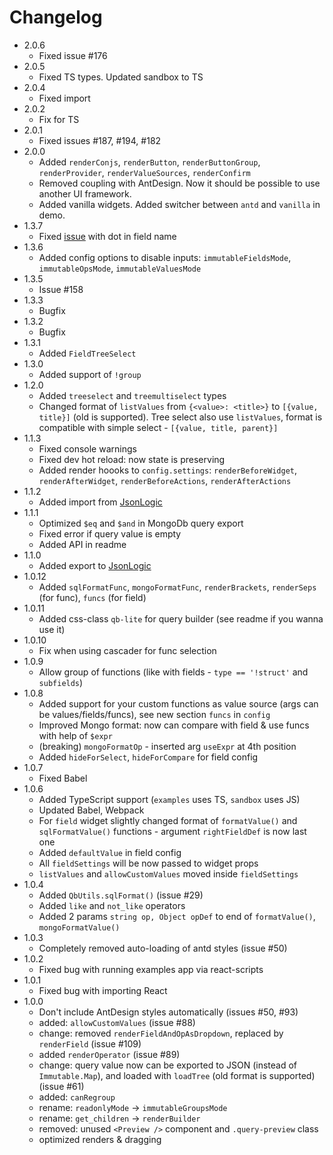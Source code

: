 # Changelog
- 2.0.6
  - Fixed issue #176
- 2.0.5
  - Fixed TS types. Updated sandbox to TS
- 2.0.4
  - Fixed import
- 2.0.2
  - Fix for TS
- 2.0.1
  - Fixed issues #187, #194, #182
- 2.0.0
  - Added `renderConjs`, `renderButton`, `renderButtonGroup`, `renderProvider`, `renderValueSources`, `renderConfirm`
  - Removed coupling with AntDesign. Now it should be possible to use another UI framework.
  - Added vanilla widgets. Added switcher between `antd` and `vanilla` in demo.
- 1.3.7
  - Fixed [issue](https://github.com/ukrbublik/react-awesome-query-builder/issues/168) with dot in field name
- 1.3.6
  - Added config options to disable inputs: `immutableFieldsMode`, `immutableOpsMode`, `immutableValuesMode` 
- 1.3.5
  - Issue #158
- 1.3.3
  - Bugfix
- 1.3.2
  - Bugfix
- 1.3.1
  - Added `FieldTreeSelect`
- 1.3.0
  - Added support of `!group`
- 1.2.0
  - Added `treeselect` and `treemultiselect` types
  - Changed format of `listValues` from `{<value>: <title>}` to `[{value, title}]` (old is supported). 
    Tree select also use `listValues`, format is compatible with simple select - `[{value, title, parent}]`
- 1.1.3
  - Fixed console warnings
  - Fixed dev hot reload: now state is preserving
  - Added render hoooks to `config.settings`: `renderBeforeWidget`, `renderAfterWidget`, `renderBeforeActions`, `renderAfterActions`
- 1.1.2
  - Added import from [JsonLogic](http://jsonlogic.com)
- 1.1.1
  - Optimized `$eq` and `$and` in MongoDb query export
  - Fixed error if query value is empty
  - Added API in readme
- 1.1.0
  - Added export to [JsonLogic](http://jsonlogic.com)
- 1.0.12
  - Added `sqlFormatFunc`, `mongoFormatFunc`, `renderBrackets`, `renderSeps` (for func), `funcs` (for field)
- 1.0.11
  - Added css-class `qb-lite` for query builder (see readme if you wanna use it)
- 1.0.10
  - Fix when using cascader for func selection
- 1.0.9
  - Allow group of functions (like with fields - `type == '!struct'` and `subfields`)
- 1.0.8
  - Added support for your custom functions as value source (args can be values/fields/funcs), see new section `funcs` in `config`
  - Improved Mongo format: now can compare with field & use funcs with help of `$expr`
  - (breaking) `mongoFormatOp` - inserted arg `useExpr` at 4th position
  - Added `hideForSelect`, `hideForCompare` for field config
- 1.0.7
  - Fixed Babel
- 1.0.6
  - Added TypeScript support (`examples` uses TS, `sandbox` uses JS)
  - Updated Babel, Webpack
  - For `field` widget slightly changed format of `formatValue()` and `sqlFormatValue()` functions - argument `rightFieldDef` is now last one
  - Added `defaultValue` in field config
  - All `fieldSettings` will be now passed to widget props
  - `listValues` and `allowCustomValues` moved inside `fieldSettings`
- 1.0.4
  - Added `QbUtils.sqlFormat()` (issue #29)
  - Added `like` and `not_like` operators
  - Added 2 params `string op, Object opDef` to end of `formatValue()`, `mongoFormatValue()`
- 1.0.3
  - Completely removed auto-loading of antd styles (issue #50)
- 1.0.2
  - Fixed bug with running examples app via react-scripts
- 1.0.1
  - Fixed bug with importing React
- 1.0.0
  - Don't include AntDesign styles automatically (issues #50, #93)
  - added: `allowCustomValues` (issue #88)
  - change: removed `renderFieldAndOpAsDropdown`, replaced by `renderField` (issue #109)
  - added `renderOperator` (issue #89)
  - change: query value now can be exported to JSON (instead of `Immutable.Map`), and loaded with `loadTree`  (old format is supported) (issue #61)
  - added: `canRegroup`
  - rename: `readonlyMode` -> `immutableGroupsMode`
  - rename: `get_children` -> `renderBuilder`
  - removed: unused `<Preview />` component and `.query-preview` class
  - optimized renders & dragging
